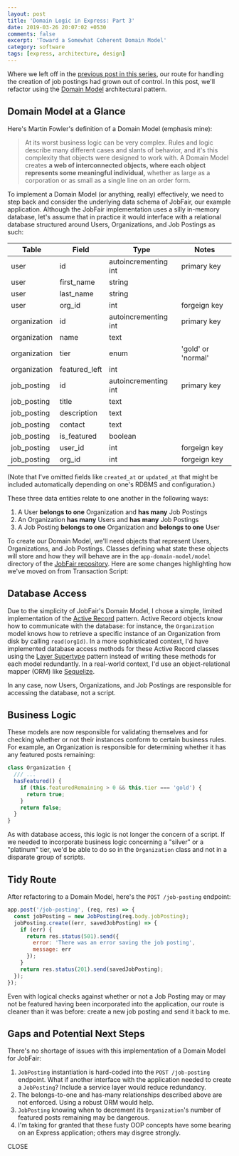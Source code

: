 ```yaml
---
layout: post
title: 'Domain Logic in Express: Part 3'
date: 2019-03-26 20:07:02 +0530
comments: false
excerpt: 'Toward a Somewhat Coherent Domain Model'
category: software
tags: [express, architecture, design]
---
```


Where we left off in the [previous post in this series](https://www.andykuny.com/software/2019/03/12/transaction-script-two.html),
our route for handling the creation of job postings had grown out of control.
In this post, we'll refactor using the [Domain Model](https://martinfowler.com/eaaCatalog/domainModel.html)
architectural pattern.

## Domain Model at a Glance
Here's Martin Fowler's definition of a Domain Model (emphasis mine):

> At its worst business logic can be very complex. Rules and logic describe
> many different cases and slants of behavior, and it's this complexity that
> objects were designed to work with. A Domain Model creates __a web of
> interconnected objects, where each object represents some meaningful
> individual,__ whether as large as a corporation or as small as a single
> line on an order form.

To implement a Domain Model (or anything, really) effectively, we need to step
back and consider the underlying data schema of JobFair, our example application.
Although the JobFair implementation uses a silly in-memory database, let's assume
that in practice it would interface with a relational database structured around
Users, Organizations, and Job Postings as such:

| Table        | Field         | Type                 | Notes              |
| ------------ | ------------- | -------------------- | ------------------ |
| user         | id            | autoincrementing int | primary key        |
| user         | first_name    | string               |                    |
| user         | last_name     | string               |                    |
| user         | org_id        | int                  | forgeign key       |
| organization | id            | autoincrementing int | primary key        |
| organization | name          | text                 |                    |
| organization | tier          | enum                 | 'gold' or 'normal' |
| organization | featured_left | int                  |                    |
| job_posting  | id            | autoincrementing int | primary key        |
| job_posting  | title         | text                 |                    |
| job_posting  | description   | text                 |                    |
| job_posting  | contact       | text                 |                    |
| job_posting  | is_featured   | boolean              |                    |
| job_posting  | user_id       | int                  | forgeign key       |
| job_posting  | org_id        | int                  | forgeign key       |
  
(Note that I've omitted fields like `created_at` or `updated_at` that might be included automatically
depending on one's RDBMS and configuration.)

These three data entities relate to one another in the following ways:

1. A User __belongs to one__ Organization and __has many__ Job Postings
2. An Organization __has many__ Users and __has many__ Job Postings
3. A Job Posting __belongs to one__ Organization and __belongs to one__ User

To create our Domain Model, we'll need objects that represent Users, Organizations,
and Job Postings. Classes defining what state these objects will store and how they
will behave are in the `app-domain-model/model` directory of the
[JobFair repository](https://github.com/akuny/express-domain-logic/tree/master/app-domain-model/model).
Here are some changes highlighting how we've moved on from Transaction Script:

## Database Access
Due to the simplicity of JobFair's Domain Model, I chose a simple, limited
implementation of the [Active Record](https://www.martinfowler.com/eaaCatalog/activeRecord.html) pattern.
Active Record objects know how to communicate with the database: for instance, the `Organization`
model knows how to retrieve a specific instance of an Organization from disk by calling `read(orgId)`.
In a more sophisticated context, I'd have implemented database access methods for
these Active Record classes using the [Layer Supertype](https://martinfowler.com/eaaCatalog/layerSupertype.html)
pattern instead of writing these methods for each model redundantly. In a real-world context,
I'd use an object-relational mapper (ORM) like [Sequelize](http://docs.sequelizejs.com/).

In any case, now Users, Organizations, and Job Postings are responsible for accessing the database,
not a script.

## Business Logic
These models are now responsible for validating themselves and for checking whether or not their instances
conform to certain business rules. For example, an Organization is responsible for determining whether it has
any featured posts remaining:

```javascript
class Organization {
  /// ...
  hasFeatured() {
    if (this.featuredRemaining > 0 && this.tier === 'gold') {
      return true;
    }
    return false;
  }
}
```

As with database access, this logic is not longer the concern of a script. If we needed to incorporate
business logic concerning a "silver" or a "platinum" tier, we'd be able to do so in the `Organization` class and not
in a disparate group of scripts.

## Tidy Route
After refactoring to a Domain Model, here's the `POST /job-posting` endpoint:

```javascript
app.post('/job-posting', (req, res) => {
  const jobPosting = new JobPosting(req.body.jobPosting);
  jobPosting.create((err, savedJobPosting) => {
    if (err) {
      return res.status(501).send({
        error: 'There was an error saving the job posting',
        message: err
      });
    }
    return res.status(201).send(savedJobPosting);
  });
});
```

Even with logical checks against whether or not a Job Posting may or may not be featured
having been incorporated into the application, our route is cleaner than it was before:
create a new job posting and send it back to me.

## Gaps and Potential Next Steps

There's no shortage of issues with this implementation of a Domain Model for JobFair:

1. `JobPosting` instantiation is hard-coded into the `POST /job-posting` endpoint. What if another interface with the application needed to create a `JobPosting`? Include a service layer would reduce redundancy.
2. The belongs-to-one and has-many relationships described above are not enforced. Using a robust ORM would help.
3. `JobPosting` knowing when to decrement its `Organization`'s number of featured posts remaining may be dangerous.
4. I'm taking for granted that these fusty OOP concepts have some bearing on an Express application; others may disgree strongly.

CLOSE